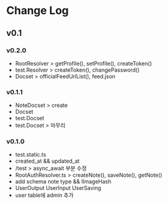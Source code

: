 # Change Log

## v0.1

### v0.2.0
- RootResolver > getProfile(), setProfile(), createToken()
- test.Resolver > createToken(), changePassword()
- Docset > officialFeedUrlList(), feed.json

### v0.1.1
- NoteDocset > create
- Docset
- test.Docset
- test.Docset > 마무리

### v0.1.0
- test.static.ts
- created\_at && updated\_at
- /test > async\_await 부분 수정
- RootAuthResolver.ts > createNote(), saveNote(), getNote()
- add schema note type && IImageHash
- UserOutput UserInput UserSaving
- user table에 admin 추가
